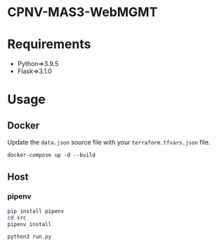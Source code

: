 # CPNV-MAS3-WebMGMT
# Requirements
- Python=>3.9.5
- Flask=>3.1.0

# Usage

## Docker
Update the ```data.json``` source file with your ```terraform.tfvars.json``` file.
```docker
docker-compose up -d --build
```
## Host
### pipenv
```PowerShell
pip install pipenv
cd src
pipenv install

python3 run.py
```
